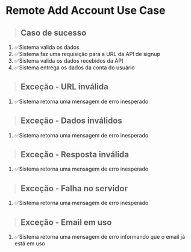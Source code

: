 # Remote Add Account Use Case

> ## Caso de sucesso
1. ✅Sistema valida os dados
2. ✅Sistema faz uma requisição para a URL da API de signup
3. ✅Sistema valida os dados recebidos da API
4. ✅Sistema entrega os dados da conta do usuário

> ## Exceção - URL inválida
1. ✅Sistema retorna uma mensagem de erro inesperado

> ## Exceção - Dados inválidos
1. ✅Sistema retorna uma mensagem de erro inesperado

> ## Exceção - Resposta inválida
1. ✅Sistema retorna uma mensagem de erro inesperado

> ## Exceção - Falha no servidor
1. ✅Sistema retorna uma mensagem de erro inesperado

> ## Exceção - Email em uso
1. ✅Sistema retorna uma mensagem de erro informando que o email já está em uso

